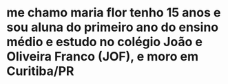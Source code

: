# me chamo maria flor tenho 15 anos e sou aluna do primeiro ano do ensino médio e estudo no colégio João e Oliveira Franco (JOF), e moro em Curitiba/PR 
